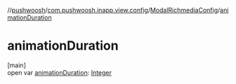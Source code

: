 //[pushwoosh](../../../index.md)/[com.pushwoosh.inapp.view.config](../index.md)/[ModalRichmediaConfig](index.md)/[animationDuration](animation-duration.md)

# animationDuration

[main]\
open var [animationDuration](animation-duration.md): [Integer](https://developer.android.com/reference/kotlin/java/lang/Integer.html)
